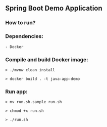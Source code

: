 ## Spring Boot Demo Application


### How to run?


### Dependencies:

	- Docker


### Compile and build Docker image:

```
> ./mvnw clean install

> docker build . -t java-app-demo

```

### Run app:

```
> mv run.sh.sample run.sh

> chmod +x run.sh

> ./run.sh

```